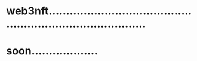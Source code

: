 # web3nft.................................................................................
# soon...................
